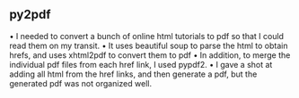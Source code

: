 py2pdf
-------
• I needed to convert a bunch of online html tutorials to pdf
  so that I could read them on my transit.
• It uses beautiful soup to parse the html to obtain hrefs, and
  uses xhtml2pdf to convert them to pdf
• In addition, to merge the individual pdf files from each href link,
  I used pypdf2.
• I gave a shot at adding all html from the href links, and then
  generate a pdf, but the generated pdf was not organized well.


